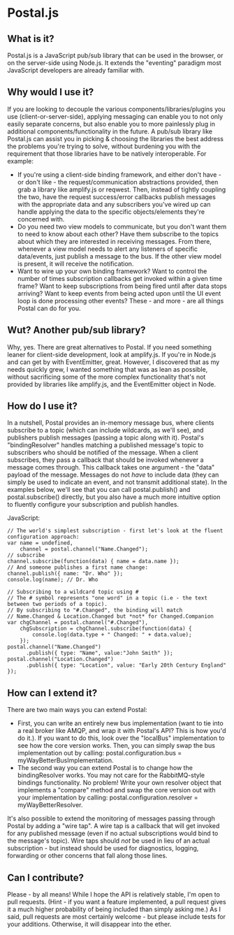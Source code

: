 # Postal.js

## What is it?
Postal.js is a JavaScript pub/sub library that can be used in the browser, or on the server-side using Node.js. It extends the "eventing" paradigm most JavaScript developers are already familiar with.

## Why would I use it?
If you are looking to decouple the various components/libraries/plugins you use (client-or-server-side), applying messaging can enable you to not only easily separate concerns, but also enable you to more painlessly plug in additional components/functionality in the future.  A pub/sub library like Postal.js can assist you in picking & choosing the libraries the best address the problems you're trying to solve, without burdening you with the requirement that those libraries have to be natively interoperable.  For example:

* If you're using a client-side binding framework, and either don't have - or don't like - the request/communication abstractions provided, then grab a library like amplify.js or reqwest.  Then, instead of tightly coupling the two, have the request success/error callbacks publish messages with the appropriate data and any subscribers you've wired up can handle applying the data to the specific objects/elements they're concerned with.
* Do you need two view models to communicate, but you don't want them to need to know about each other?  Have them subscribe to the topics about which they are interested in receiving messages.  From there, whenever a view model needs to alert any listeners of specific data/events, just publish a message to the bus.  If the other view model is present, it will receive the notification.
* Want to wire up your own binding framework?  Want to control the number of times subscription callbacks get invoked within a given time frame? Want to keep subscriptions from being fired until after data stops arriving? Want to keep events from being acted upon until the UI event loop is done processing other events?  These - and more - are all things Postal can do for you.

## Wut?  Another pub/sub library?
Why, yes.  There are great alternatives to Postal.  If you need something leaner for client-side development, look at amplify.js.  If you're in Node.js and can get by with EventEmitter, great.  However, I discovered that as my needs quickly grew, I wanted something that was as lean as possible, without sacrificing some of the more complex functionality that's not provided by libraries like amplify.js, and the EventEmitter object in Node.

## How do I use it?
In a nutshell, Postal provides an in-memory message bus, where clients subscribe to a topic (which can include wildcards, as we'll see), and publishers publish messages (passing a topic along with it).  Postal's "bindingResolver" handles matching a published message's topic to subscribers who should be notified of the message.  When a client subscribes, they pass a callback that should be invoked whenever a message comes through.  This callback takes one argument - the "data" payload of the message.  Messages do not *have* to include data (they can simply be used to indicate an event, and not transmit additional state).  In the examples below, we'll see that you can call postal.publish() and postal.subscribe() directly, but you also have a much more intuitive option to fluently configure your subscription and publish handles.

JavaScript:

    // The world's simplest subscription - first let's look at the fluent configuration approach:
    var name = undefined,
        channel = postal.channel("Name.Changed");
    // subscribe
    channel.subscribe(function(data) { name = data.name });
    // And someone publishes a first name change:
    channel.publish({ name: "Dr. Who" });
    console.log(name); // Dr. Who

    // Subscribing to a wildcard topic using #
    // The # symbol represents "one word" in a topic (i.e - the text between two periods of a topic).
    // By subscribing to "#.Changed", the binding will match
    // Name.Changed & Location.Changed but *not* for Changed.Companion
    var chgChannel = postal.channel("#.Changed"),
        chgSubscription = chgChannel.subscribe(function(data) {
            console.log(data.type + " Changed: " + data.value);
        });
    postal.channel("Name.Changed")
          .publish({ type: "Name", value:"John Smith" });
    postal.channel("Location.Changed")
          .publish({ type: "Location", value: "Early 20th Century England" });

## How can I extend it?
There are two main ways you can extend Postal:

* First, you can write an entirely new bus implementation (want to tie into a real broker like AMQP, and wrap it with Postal's API?  This is how you'd do it.).  If you want to do this, look over the "localBus" implementation to see how the core version works.  Then, you can simply swap the bus implementation out by calling: postal.configuration.bus = myWayBetterBusImplementation.
* The second way you can extend Postal is to change how the bindingResolver works.  You may not care for the RabbitMQ-style bindings functionality.  No problem!  Write your own resolver object that implements a "compare" method and swap the core version out with your implementation by calling: postal.configuration.resolver = myWayBetterResolver.

It's also possible to extend the monitoring of messages passing through Postal by adding a "wire tap".  A wire tap is a callback that will get invoked for any published message (even if no actual subscriptions would bind to the message's topic).  Wire taps should _not_ be used in lieu of an actual subscription - but instead should be used for diagnostics, logging, forwarding or other concerns that fall along those lines.

## Can I contribute?
Please - by all means!  While I hope the API is relatively stable, I'm open to pull requests.  (Hint - if you want a feature implemented, a pull request gives it a much higher probability of being included than simply asking me.)  As I said, pull requests are most certainly welcome - but please include tests for your additions.  Otherwise, it will disappear into the ether.